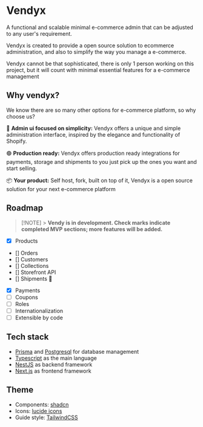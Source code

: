 # Vendyx

A functional and scalable minimal e-commerce admin that can be adjusted to any user's requirement.

Vendyx is created to provide a open source solution to ecommerce administration, and also to simplify the way you manage a e-commerce.

Vendyx cannot be that sophisticated, there is only 1 person working on this project, but it will count with minimal essential features for a e-commerce management

## Why vendyx?

We know there are so many other options for e-commerce platform, so why choose us?

🎨 **Admin ui focused on simplicity:** Vendyx offers a unique and simple administration interface, inspired by the elegance and functionality of Shopify.

🟢 **Production ready:** Vendyx offers production ready integrations for payments, storage and shipments to you just pick up the ones you want and start selling.

📦 **Your product:** Self host, fork, built on top of it, Vendyx is a open source solution for your next e-commerce platform

## Roadmap

> [!NOTE] > **Vendy is in development. Check marks indicate completed MVP sections; more features will be added.**

- [x] Products
- [] Orders
- [] Customers
- [] Collections
- [] Storefront API
- [] Shipments 🚧
- [x] Payments
- [ ] Coupons
- [ ] Roles
- [ ] Internationalization
- [ ] Extensible by code

## Tech stack

- [Prisma](https://www.prisma.io/) and [Postgresql](https://postgresql.org/) for database management
- [Typescript](https://www.typescriptlang.org/) as the main language
- [NestJS](https://nestjs.com/) as backend framework
- [Next.js](https://nextjs.org/) as frontend framework

## Theme

- Components: [shadcn](https://ui.shadcn.com/)
- Icons: [lucide icons](https://lucide.dev/)
- Guide style: [TailwindCSS](https://tailwindcss.com/)
